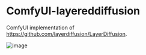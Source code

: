 # ComfyUI-layereddiffusion
ComfyUI implementation of https://github.com/layerdiffusion/LayerDiffusion.

![image](https://github.com/huchenlei/ComfyUI-layereddiffusion/assets/20929282/cbf0ec78-9f1a-4369-a084-77215bc5f679)
